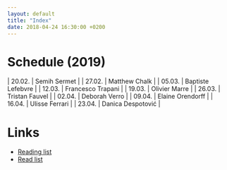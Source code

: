 ```yaml
---
layout: default
title: "Index"
date: 2018-04-24 16:30:00 +0200
---
```


# Schedule (2019)

| 20.02. | Semih Sermet |
| 27.02. | Matthew Chalk |
| 05.03. | Baptiste Lefebvre |
| 12.03. | Francesco Trapani |
| 19.03. | Olivier Marre |
| 26.03. | Tristan Fauvel |
| 02.04. | Deborah Verro |
| 09.04. | Elaine Orendorff |
| 16.04. | Ulisse Ferrari |
| 23.04. | Danica Despotović |

# Links

- <a href="{{ site.baseurl }}/reading_list">Reading list</a>
- <a href="{{ site.baseurl }}/read_list">Read list</a>
